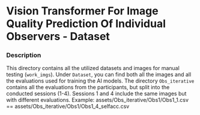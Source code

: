 # Vision Transformer For Image Quality Prediction Of Individual Observers - Dataset

### Description
This directory contains all the utilized datasets and images for manual testing (`work_imgs`). Under `Dataset`, you can find both all the images and all the evaluations used for training the AI models. The directory `Obs_iterative` contains all the evaluations from the participants, but split into the conducted sessions (1-4). Sessions 1 and 4 include the same images but with different evaluations. Example: assets/Obs_iterative/Obs1/Obs1_1.csv == assets/Obs_iterative/Obs1/Obs1_4_selfacc.csv

